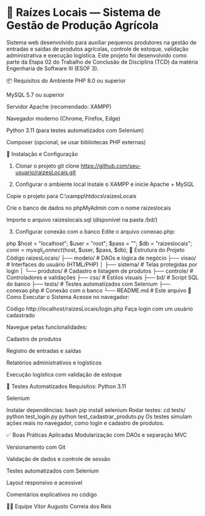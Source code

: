 # 🌱 Raízes Locais — Sistema de Gestão de Produção Agrícola
Sistema web desenvolvido para auxiliar pequenos produtores na gestão de entradas e saídas de produtos agrícolas, controle de estoque, validação administrativa e execução logística. Este projeto foi desenvolvido como parte da Etapa 02 do Trabalho de Conclusão de Disciplina (TCD) da matéria Engenharia de Software III (ESOF 3).

📦 Requisitos do Ambiente
PHP 8.0 ou superior

MySQL 5.7 ou superior

Servidor Apache (recomendado: XAMPP)

Navegador moderno (Chrome, Firefox, Edge)

Python 3.11 (para testes automatizados com Selenium)

Composer (opcional, se usar bibliotecas PHP externas)

🔧 Instalação e Configuração
1. Clonar o projeto
git clone https://github.com/seu-usuario/raizesLocais.git

2. Configurar o ambiente local
Instale o XAMPP e inicie Apache + MySQL

Copie o projeto para C:\xampp\htdocs\raizesLocais

Crie o banco de dados no phpMyAdmin com o nome raizeslocais

Importe o arquivo raizeslocais.sql (disponível na pasta /bd/)

3. Configurar conexão com o banco
Edite o arquivo conexao.php:

php
$host = "localhost";
$user = "root";
$pass = "";
$db = "raizeslocais";
$conn = mysqli_connect($host, $user, $pass, $db);
📁 Estrutura do Projeto
Código
raizesLocais/
├── modelo/           # DAOs e lógica de negócio
├── visao/            # Interfaces do usuário (HTML/PHP)
│   ├── sistema/      # Telas protegidas por login
│   └── produtos/     # Cadastro e listagem de produtos
├── controle/         # Controladores e validações
├── css/              # Estilos visuais
├── bd/               # Script SQL do banco
├── tests/            # Testes automatizados com Selenium
├── conexao.php       # Conexão com o banco
└── README.md         # Este arquivo
🚀 Como Executar o Sistema
Acesse no navegador:

Código
http://localhost/raizesLocais/login.php
Faça login com um usuário cadastrado

Navegue pelas funcionalidades:

Cadastro de produtos

Registro de entradas e saídas

Relatórios administrativos e logísticos

Execução logística com validação de estoque

🧪 Testes Automatizados
Requisitos:
Python 3.11

Selenium

Instalar dependências:
bash
pip install selenium
Rodar testes:
cd tests/
python test_login.py
python test_cadastrar_produto.py
Os testes simulam ações reais no navegador, como login e cadastro de produtos.

✅ Boas Práticas Aplicadas
Modularização com DAOs e separação MVC

Versionamento com Git

Validação de dados e controle de sessão

Testes automatizados com Selenium

Layout responsivo e acessível

Comentários explicativos no código

👨‍💻 Equipe
Vitor Augusto Correia dos Reis


